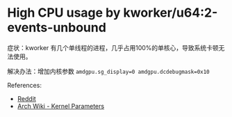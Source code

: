 # High CPU usage by kworker/u64:2-events-unbound

症状：kworker 有几个单线程的进程，几乎占用100%的单核心，导致系统卡顿无法使用。

解决办法：增加内核参数 `amdgpu.sg_display=0 amdgpu.dcdebugmask=0x10`

References:
- [Reddit](https://www.reddit.com/r/archlinux/comments/1i8qt62/high_cpu_usage_by_kworkeru642eventsunbound/)
- [Arch Wiki - Kernel Parameters](https://wiki.archlinux.org/title/Kernel_parameters#GRUB)
